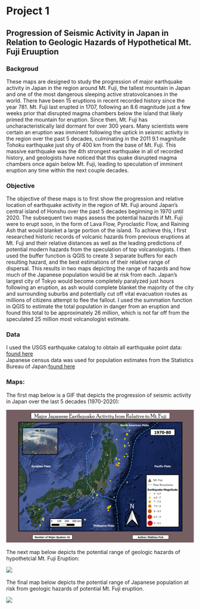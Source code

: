 # Project 1

## Progression of Seismic Activity in Japan in Relation to Geologic Hazards of Hypothetical Mt. Fuji Eruuption

### Backgroud
These maps are designed to study the progression of major earthquake activity in Japan in the region around Mt. Fuji, the tallest mountain in Japan and one of the most dangerous sleeping active stratovolcanoes in the world. There have been 15 eruptions in recent recorded history since the year 781. Mt. Fuji last erupted in 1707, following an 8.6 magnitude just a few weeks prior that disrupted magma chambers below the island that likely primed the mountain for eruption. Since then, Mt. Fuji has uncharacteristically laid dormant for over 300 years. Many scientists were certain an eruption was imminent following the uptick in seismic activity in the region over the past 5 decades, culminating in the 2011 9.1 magnitude Tohoku earthquake just shy of 400 km from the base of Mt. Fuji. This massive earthquake was the 4th strongest earthquake in all of recorded history, and geologists have noticed that this quake disrupted magma chambers once again below Mt. Fuji, leading to speculation of imminent eruption any time within the next couple decades. 

### Objective
The objective of these maps is to first show the progression and relative location of earthquake activity in the region of Mt. Fuji around Japan’s central island of Honshu over the past 5 decades beginning in 1970 until 2020. The subsequent two maps assess the potential hazards if Mt. Fuji were to erupt soon, in the form of Lava Flow, Pyroclastic Flow, and Raining Ash that would blanket a large portion of the island. To achieve this, I first researched historic records of volcanic hazards from previous eruptions at Mt. Fuji and their relative distances as well as the leading predictions of potential modern hazards from the speculation of top volcanologists. I then used the buffer function is QGIS to create 3 separate buffers for each resulting hazard, and the best estimations of their relative range of dispersal. This results in two maps depicting the range of hazards and how much of the Japanese population would be at risk from each. Japan’s largest city of Tokyo would become completely paralyzed just hours following an eruption, as ash would complete blanket the majority of the city and surrounding suburbs and potentially cut off vital evacuation routes as millions of citizens attempt to flee the fallout. I used the summation function in QGIS to estimate the total population in danger from an eruption and found this total to be approximately 26 million, which is not far off from the speculated 25 million most volcanologist estimate. 

### Data 
I used the USGS earthquake catalog to obtain all earthquake point data:
[found here](https://earthquake.usgs.gov/earthquakes/map/?extent=-12.38293,-140.625&extent=68.65655,-49.21875&map=false) 
<br>Japanese census data was used for population estimates from the Statistics Bureau of Japan:[found here](https://www.stat.go.jp/english/data/chiri/map/index.html)<br/> 


### Maps:
The first map below is a GIF that depicts the progression of seismic activity in Japan over the last 5 decades (1970-2020):

<img src="images/Japan Major Earthquakes over 50 years (1970-2020) (1).gif?raw=true"/>

The next map below depicts the potential range of geologic hazards of hypothetcial Mt. Fuji Eruption:

<img src="images/Potential Hazard Zones from Mt Fuji Eruption (1).png?raw=true"/>

The final map below depicts the potential range of Japanese population at risk from geologic hazards of potential Mt. Fuji eruption. 

<img src="images/Population in Danger from Eruption (1).png?raw=true"/>
